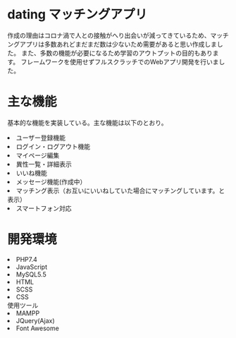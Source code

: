 # dating マッチングアプリ
作成の理由はコロナ渦で人との接触がへり出会いが減ってきているため、マッチングアプリは多数あれどまだまだ数は少ないため需要があると思い作成しました。
また、多数の機能が必要になるため学習のアウトプットの目的もあります。
フレームワークを使用せずフルスクラッチでのWebアプリ開発を行いました。

# 主な機能
基本的な機能を実装している。主な機能は以下のとおり。

<li>ユーザー登録機能</li>
<li>ログイン・ログアウト機能</li>
<li>マイページ編集</li>
<li>異性一覧・詳細表示</li>
<li>いいね機能</li>
<li>メッセージ機能(作成中）</li>
<li>マッチング表示（お互いにいいねしていた場合にマッチングしています。と表示）</li>
<li>スマートフォン対応</li>

# 開発環境
<li>PHP7.4</li>
<li>JavaScript</li>
<li>MySQL5.5</li>
<li>HTML</li>
<li>SCSS</li>
<li>CSS</li>
使用ツール
<li>MAMPP</li>
<li>JQuery(Ajax)</li>
<li>Font Awesome</li>
